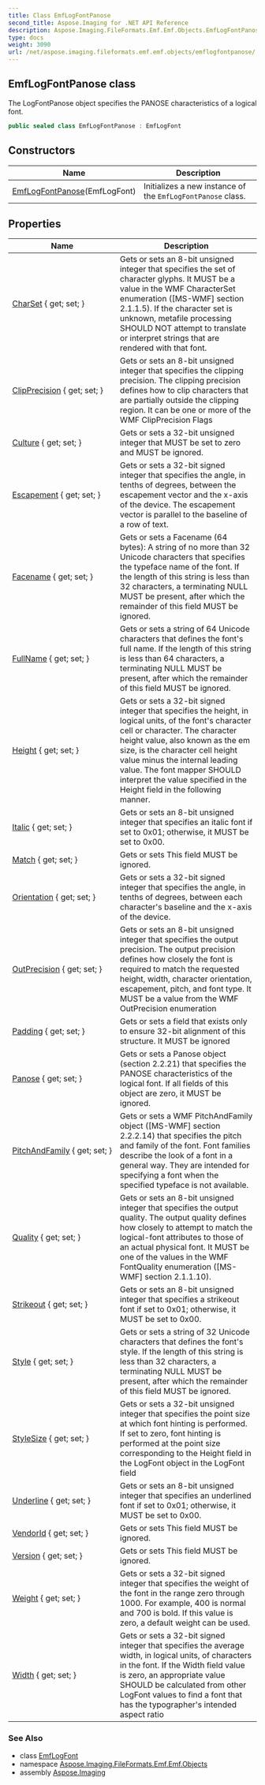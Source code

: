 ```yaml
---
title: Class EmfLogFontPanose
second_title: Aspose.Imaging for .NET API Reference
description: Aspose.Imaging.FileFormats.Emf.Emf.Objects.EmfLogFontPanose class. The LogFontPanose object specifies the PANOSE characteristics of a logical font
type: docs
weight: 3090
url: /net/aspose.imaging.fileformats.emf.emf.objects/emflogfontpanose/
---
```

## EmfLogFontPanose class

The LogFontPanose object specifies the PANOSE characteristics of a logical font.

```csharp
public sealed class EmfLogFontPanose : EmfLogFont
```

## Constructors

| Name | Description |
| --- | --- |
| [EmfLogFontPanose](emflogfontpanose/)(EmfLogFont) | Initializes a new instance of the `EmfLogFontPanose` class. |

## Properties

| Name | Description |
| --- | --- |
| [CharSet](../../aspose.imaging.fileformats.emf.emf.objects/emflogfont/charset/) { get; set; } | Gets or sets an 8-bit unsigned integer that specifies the set of character glyphs. It MUST be a value in the WMF CharacterSet enumeration ([MS-WMF] section 2.1.1.5). If the character set is unknown, metafile processing SHOULD NOT attempt to translate or interpret strings that are rendered with that font. |
| [ClipPrecision](../../aspose.imaging.fileformats.emf.emf.objects/emflogfont/clipprecision/) { get; set; } | Gets or sets an 8-bit unsigned integer that specifies the clipping precision. The clipping precision defines how to clip characters that are partially outside the clipping region. It can be one or more of the WMF ClipPrecision Flags |
| [Culture](../../aspose.imaging.fileformats.emf.emf.objects/emflogfontpanose/culture/) { get; set; } | Gets or sets a 32-bit unsigned integer that MUST be set to zero and MUST be ignored. |
| [Escapement](../../aspose.imaging.fileformats.emf.emf.objects/emflogfont/escapement/) { get; set; } | Gets or sets a 32-bit signed integer that specifies the angle, in tenths of degrees, between the escapement vector and the x-axis of the device. The escapement vector is parallel to the baseline of a row of text. |
| [Facename](../../aspose.imaging.fileformats.emf.emf.objects/emflogfont/facename/) { get; set; } | Gets or sets a Facename (64 bytes): A string of no more than 32 Unicode characters that specifies the typeface name of the font. If the length of this string is less than 32 characters, a terminating NULL MUST be present, after which the remainder of this field MUST be ignored. |
| [FullName](../../aspose.imaging.fileformats.emf.emf.objects/emflogfontpanose/fullname/) { get; set; } | Gets or sets a string of 64 Unicode characters that defines the font's full name. If the length of this string is less than 64 characters, a terminating NULL MUST be present, after which the remainder of this field MUST be ignored. |
| [Height](../../aspose.imaging.fileformats.emf.emf.objects/emflogfont/height/) { get; set; } | Gets or sets a 32-bit signed integer that specifies the height, in logical units, of the font's character cell or character. The character height value, also known as the em size, is the character cell height value minus the internal leading value. The font mapper SHOULD interpret the value specified in the Height field in the following manner. |
| [Italic](../../aspose.imaging.fileformats.emf.emf.objects/emflogfont/italic/) { get; set; } | Gets or sets an 8-bit unsigned integer that specifies an italic font if set to 0x01; otherwise, it MUST be set to 0x00. |
| [Match](../../aspose.imaging.fileformats.emf.emf.objects/emflogfontpanose/match/) { get; set; } | Gets or sets This field MUST be ignored. |
| [Orientation](../../aspose.imaging.fileformats.emf.emf.objects/emflogfont/orientation/) { get; set; } | Gets or sets a 32-bit signed integer that specifies the angle, in tenths of degrees, between each character's baseline and the x-axis of the device. |
| [OutPrecision](../../aspose.imaging.fileformats.emf.emf.objects/emflogfont/outprecision/) { get; set; } | Gets or sets an 8-bit unsigned integer that specifies the output precision. The output precision defines how closely the font is required to match the requested height, width, character orientation, escapement, pitch, and font type. It MUST be a value from the WMF OutPrecision enumeration |
| [Padding](../../aspose.imaging.fileformats.emf.emf.objects/emflogfontpanose/padding/) { get; set; } | Gets or sets a field that exists only to ensure 32-bit alignment of this structure. It MUST be ignored |
| [Panose](../../aspose.imaging.fileformats.emf.emf.objects/emflogfontpanose/panose/) { get; set; } | Gets or sets a Panose object (section 2.2.21) that specifies the PANOSE characteristics of the logical font. If all fields of this object are zero, it MUST be ignored. |
| [PitchAndFamily](../../aspose.imaging.fileformats.emf.emf.objects/emflogfont/pitchandfamily/) { get; set; } | Gets or sets a WMF PitchAndFamily object ([MS-WMF] section 2.2.2.14) that specifies the pitch and family of the font. Font families describe the look of a font in a general way. They are intended for specifying a font when the specified typeface is not available. |
| [Quality](../../aspose.imaging.fileformats.emf.emf.objects/emflogfont/quality/) { get; set; } | Gets or sets an 8-bit unsigned integer that specifies the output quality. The output quality defines how closely to attempt to match the logical-font attributes to those of an actual physical font. It MUST be one of the values in the WMF FontQuality enumeration ([MS-WMF] section 2.1.1.10). |
| [Strikeout](../../aspose.imaging.fileformats.emf.emf.objects/emflogfont/strikeout/) { get; set; } | Gets or sets an 8-bit unsigned integer that specifies a strikeout font if set to 0x01; otherwise, it MUST be set to 0x00. |
| [Style](../../aspose.imaging.fileformats.emf.emf.objects/emflogfontpanose/style/) { get; set; } | Gets or sets a string of 32 Unicode characters that defines the font's style. If the length of this string is less than 32 characters, a terminating NULL MUST be present, after which the remainder of this field MUST be ignored. |
| [StyleSize](../../aspose.imaging.fileformats.emf.emf.objects/emflogfontpanose/stylesize/) { get; set; } | Gets or sets a 32-bit unsigned integer that specifies the point size at which font hinting is performed. If set to zero, font hinting is performed at the point size corresponding to the Height field in the LogFont object in the LogFont field |
| [Underline](../../aspose.imaging.fileformats.emf.emf.objects/emflogfont/underline/) { get; set; } | Gets or sets an 8-bit unsigned integer that specifies an underlined font if set to 0x01; otherwise, it MUST be set to 0x00. |
| [VendorId](../../aspose.imaging.fileformats.emf.emf.objects/emflogfontpanose/vendorid/) { get; set; } | Gets or sets This field MUST be ignored. |
| [Version](../../aspose.imaging.fileformats.emf.emf.objects/emflogfontpanose/version/) { get; set; } | Gets or sets This field MUST be ignored. |
| [Weight](../../aspose.imaging.fileformats.emf.emf.objects/emflogfont/weight/) { get; set; } | Gets or sets a 32-bit signed integer that specifies the weight of the font in the range zero through 1000. For example, 400 is normal and 700 is bold. If this value is zero, a default weight can be used. |
| [Width](../../aspose.imaging.fileformats.emf.emf.objects/emflogfont/width/) { get; set; } | Gets or sets a 32-bit signed integer that specifies the average width, in logical units, of characters in the font. If the Width field value is zero, an appropriate value SHOULD be calculated from other LogFont values to find a font that has the typographer's intended aspect ratio |

### See Also

* class [EmfLogFont](../emflogfont/)
* namespace [Aspose.Imaging.FileFormats.Emf.Emf.Objects](../../aspose.imaging.fileformats.emf.emf.objects/)
* assembly [Aspose.Imaging](../../)


